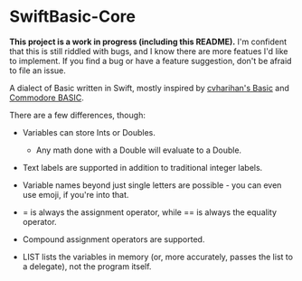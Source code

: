 # SwiftBasic-Core
**This project is a work in progress (including this README).** I'm confident that this is still riddled with bugs, and I know there are more featues I'd like to implement. If you find a bug or have a feature suggestion, don't be afraid to file an issue.

A dialect of Basic written in Swift, mostly inspired by [cvharihan's Basic](https://github.com/cvhariharan/Tiny-Basic) and [Commodore BASIC](https://www.c64-wiki.com/wiki/BASIC).

There are a few differences, though:

* Variables can store Ints or Doubles.
    * Any math done with a Double will evaluate to a Double.

* Text labels are supported in addition to traditional integer labels.

* Variable names beyond just single letters are possible - you can even use emoji, if you're into that.

* = is always the assignment operator, while == is always the equality operator.

* Compound assignment operators are supported.

* LIST lists the variables in memory (or, more accurately, passes the list to a delegate), not the program itself.
